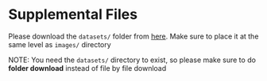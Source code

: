 # Supplemental Files

Please download the `datasets/` folder from [here](https://drive.google.com/drive/folders/1zQyyTk_j44SHjOmomQZgZPgW-9Dazi0K?usp=drive_link). Make sure to place it at the same level as `images/` directory

NOTE: You need the `datasets/` directory to exist, so please make sure to do **folder download** instead of file by file download
